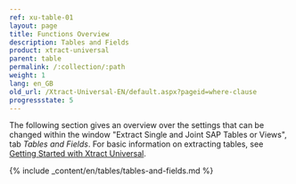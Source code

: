 ```yaml
---
ref: xu-table-01
layout: page
title: Functions Overview
description: Tables and Fields
product: xtract-universal
parent: table
permalink: /:collection/:path
weight: 1
lang: en_GB
old_url: /Xtract-Universal-EN/default.aspx?pageid=where-clause
progressstate: 5
---
```

The following section gives an overview over the settings that can be changed within the window "Extract Single and Joint SAP Tables or Views", tab *Tables and Fields*.
For basic information on extracting tables, see [Getting Started with Xtract Universal](../getting-started). <br>

{% include _content/en/tables/tables-and-fields.md  %}